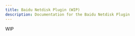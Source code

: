 ```yaml
---
title: Baidu Netdisk Plugin (WIP)
description: Documentation for the Baidu Netdisk Plugin
---
```


WIP
